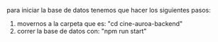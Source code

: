 para iniciar la base de datos tenemos que hacer los siguientes pasos:

1) movernos a la carpeta que es: "cd cine-auroa-backend"
2) correr la base de datos con: "npm run start" 